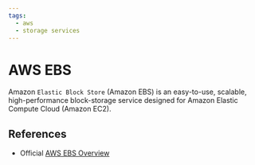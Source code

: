 ```yaml
---
tags:
  - aws
  - storage services
---
```


# AWS EBS

Amazon `Elastic Block Store` (Amazon EBS) is an easy-to-use, scalable, high-performance block-storage service designed for Amazon Elastic Compute Cloud (Amazon EC2).

## References

* Official [AWS EBS Overview](https://aws.amazon.com/ebs/)

